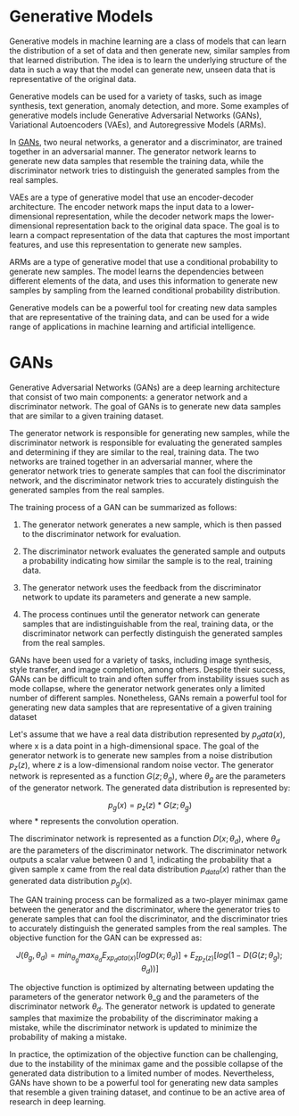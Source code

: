 # Generative Models
Generative models in machine learning are a class of models that can learn the distribution of a set of data and then generate new, similar samples from that learned distribution. The idea is to learn the underlying structure of the data in such a way that the model can generate new, unseen data that is representative of the original data.

Generative models can be used for a variety of tasks, such as image synthesis, text generation, anomaly detection, and more. Some examples of generative models include Generative Adversarial Networks (GANs), Variational Autoencoders (VAEs), and Autoregressive Models (ARMs).

In [GANs](#gans), two neural networks, a generator and a discriminator, are trained together in an adversarial manner. The generator network learns to generate new data samples that resemble the training data, while the discriminator network tries to distinguish the generated samples from the real samples.

VAEs are a type of generative model that use an encoder-decoder architecture. The encoder network maps the input data to a lower-dimensional representation, while the decoder network maps the lower-dimensional representation back to the original data space. The goal is to learn a compact representation of the data that captures the most important features, and use this representation to generate new samples.

ARMs are a type of generative model that use a conditional probability to generate new samples. The model learns the dependencies between different elements of the data, and uses this information to generate new samples by sampling from the learned conditional probability distribution.

Generative models can be a powerful tool for creating new data samples that are representative of the training data, and can be used for a wide range of applications in machine learning and artificial intelligence.

# GANs
Generative Adversarial Networks (GANs) are a deep learning architecture that consist of two main components: a generator network and a discriminator network. The goal of GANs is to generate new data samples that are similar to a given training dataset.

The generator network is responsible for generating new samples, while the discriminator network is responsible for evaluating the generated samples and determining if they are similar to the real, training data. The two networks are trained together in an adversarial manner, where the generator network tries to generate samples that can fool the discriminator network, and the discriminator network tries to accurately distinguish the generated samples from the real samples.

The training process of a GAN can be summarized as follows:

1. The generator network generates a new sample, which is then passed to the discriminator network for evaluation.

2. The discriminator network evaluates the generated sample and outputs a probability indicating how similar the sample is to the real, training data.

3. The generator network uses the feedback from the discriminator network to update its parameters and generate a new sample.

4. The process continues until the generator network can generate samples that are indistinguishable from the real, training data, or the discriminator network can perfectly distinguish the generated samples from the real samples.

GANs have been used for a variety of tasks, including image synthesis, style transfer, and image completion, among others. Despite their success, GANs can be difficult to train and often suffer from instability issues such as mode collapse, where the generator network generates only a limited number of different samples. Nonetheless, GANs remain a powerful tool for generating new data samples that are representative of a given training dataset

Let's assume that we have a real data distribution represented by $p_data(x)$, where x is a data point in a high-dimensional space. The goal of the generator network is to generate new samples from a noise distribution $p_z(z)$, where $z$ is a low-dimensional random noise vector. The generator network is represented as a function $G(z; θ_g)$, where $θ_g$ are the parameters of the generator network. The generated data distribution is represented by:

$$p_g(x) = p_z(z) * G(z; θ_g)$$ where $*$ represents the convolution operation.

The discriminator network is represented as a function $D(x; θ_d)$, where $θ_d$ are the parameters of the discriminator network. The discriminator network outputs a scalar value between $0$ and $1$, indicating the probability that a given sample x came from the real data distribution $p_{data}(x)$ rather than the generated data distribution $p_g(x)$.

The GAN training process can be formalized as a two-player minimax game between the generator and the discriminator, where the generator tries to generate samples that can fool the discriminator, and the discriminator tries to accurately distinguish the generated samples from the real samples. The objective function for the GAN can be expressed as:

$$J(θ_g, θ_d) = min_θ_g max_θ_d E_{xp_data(x)}[log D(x; θ_d)] + E_{zp_z(z)}[log(1 - D(G(z; θ_g); θ_d))]$$

The objective function is optimized by alternating between updating the parameters of the generator network θ_g and the parameters of the discriminator network $θ_d$. The generator network is updated to generate samples that maximize the probability of the discriminator making a mistake, while the discriminator network is updated to minimize the probability of making a mistake.

In practice, the optimization of the objective function can be challenging, due to the instability of the minimax game and the possible collapse of the generated data distribution to a limited number of modes. Nevertheless, GANs have shown to be a powerful tool for generating new data samples that resemble a given training dataset, and continue to be an active area of research in deep learning.
